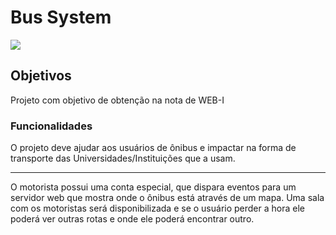 # Bus System
![]("/assets/logo.jpg")


## Objetivos
Projeto com objetivo de obtenção na nota de WEB-I

### Funcionalidades

O projeto deve ajudar aos usuários de ônibus e impactar
na forma de transporte das Universidades/Instituições 
que a usam. 

---

O motorista possui uma conta especial, que dispara eventos para um servidor web que mostra onde o ônibus está através de um mapa.
Uma sala com os motoristas será disponibilizada e se o usuário perder a hora ele poderá ver outras rotas e onde ele poderá encontrar outro.

